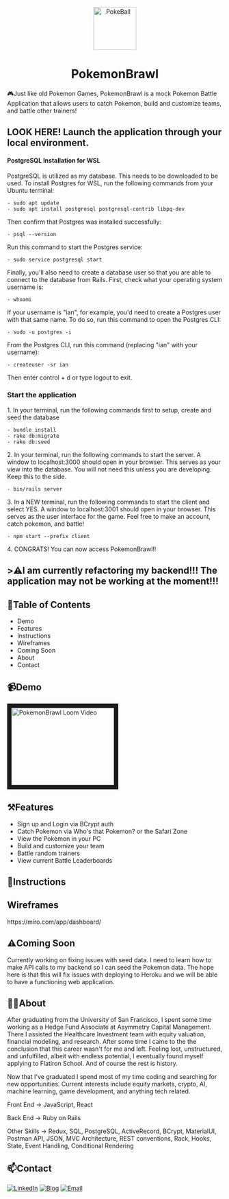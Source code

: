 <div align="center">
  <img height="100px" src="https://static.wikia.nocookie.net/pokemon-fano/images/6/6f/Poke_Ball.png/revision/latest/scale-to-width-down/767?cb=20140520015336" alt="PokeBall"/>
</div>
  
<h1 align="center">
    PokemonBrawl
</h1>

<p>
  🎮Just like old Pokemon Games, PokemonBrawl is a mock Pokemon Battle Application that allows users to catch Pokemon, build and customize teams, and battle other trainers!
</p>

<h2>
  LOOK HERE! Launch the application through your local environment. 
</h2>

<h4>PostgreSQL Installation for WSL</h4>
<p>PostgreSQL is utilized as my database. This needs to be downloaded to be used. To install Postgres for WSL, run the following commands from your Ubuntu terminal:</p>
    
    - sudo apt update
    - sudo apt install postgresql postgresql-contrib libpq-dev
  
<p>Then confirm that Postgres was installed successfully:</p>

    - psql --version

<p>Run this command to start the Postgres service:</p>
  
    - sudo service postgresql start
  
<p>Finally, you'll also need to create a database user so that you are able to connect to the database from Rails. First, check what your operating system username is:</p>
  
    - whoami

<p>If your username is "ian", for example, you'd need to create a Postgres user with that same name. To do so, run this command to open the Postgres CLI:</p>
  
    - sudo -u postgres -i

<p>From the Postgres CLI, run this command (replacing "ian" with your username):</p>
  
    - createuser -sr ian

<p>Then enter control + d or type logout to exit.</p>

<h3>Start the application</h3>
<p>1. In your terminal, run the following commands first to setup, create and seed the database</p>

    - bundle install
    - rake db:migrate
    - rake db:seed

<p>2. In your terminal, run the following commands to start the server. A window to localhost:3000 should open in your browser. This serves as your view into the database. You will not need this unless you are developing. Keep this to the side.</p>
    
    - bin/rails server

<p>3. In a NEW terminal, run the following commands to start the client and select YES. A window to localhost:3001 should open in your browser. This serves as the user interface for the game. Feel free to make an account, catch pokemon, and battle!</p>

    - npm start --prefix client
    
<p>4. CONGRATS! You can now access PokemonBrawl!!</p>

<h2>>⚠️I am currently refactoring my backend!!! The application may not be working at the moment!!!</h2>

<h2>
  📖Table of Contents
</h2>
<ul> 
  <li>Demo</li>
  <li>Features</li>
  <li>Instructions</li>
  <li>Wireframes</li>
  <li>Coming Soon</li>
  <li>About</li>
  <li>Contact</li>
</ul>

<h2>
  📹Demo
</h2>

<a href="https://www.loom.com/share/d5a1338edc5e44c9af19149239ee4b51?sharedAppSource=personal_library" target="_blank">
<img src="https://www.loom.com/share/d5a1338edc5e44c9af19149239ee4b51" 
alt="PokemonBrawl Loom Video" width="240" height="180" border="10" /></a>

<h2>
  ⚒️Features
</h2>

  - Sign up and Login via BCrypt auth
  - Catch Pokemon via Who's that Pokemon? or the Safari Zone
  - View the Pokemon in your PC
  - Build and customize your team
  - Battle random trainers
  - View current Battle Leaderboards

<h2>
  📜Instructions
</h2>

<h2>
  Wireframes
</h2>

<p> https://miro.com/app/dashboard/ </p>

<h2>
  ⚠️Coming Soon
</h2>

<p>
  Currently working on fixing issues with seed data. I need to learn how to make API calls to my backend so I can seed the Pokemon data. The hope here is that this will fix issues with deploying to Heroku and we will be able to have a functioning web application. 
</p>


<h2>
  🙋‍♂️About
</h2>

<p>
After graduating from the University of San Francisco, I spent some time working as a Hedge Fund Associate at Asymmetry Capital Management. There I assisted the Healthcare Investment team with equity valuation, financial modeling, and research. After some time I came to the the conclusion that this career wasn't for me and left. Feeling lost, unstructured, and unfulfilled, albeit with endless potential, I eventually found myself applying to Flatiron School. And of course the rest is history. 

Now that I've graduated I spend most of my time coding and searching for new opportunities. Current interests include equity markets, crypto, AI, machine learning, game development, and anything tech related. 
</p>

<p>Front End -> JavaScript, React </p>
<p>Back End -> Ruby on Rails </p>
<p>Other Skills -> Redux, SQL, PostgreSQL, ActiveRecord, BCrypt, MaterialUI, Postman API, JSON, MVC Architecture, REST conventions, Rack, Hooks, State, Event Handling, Conditional Rendering</p>

<h2>
  📫Contact
</h2>

[![LinkedIn](https://img.shields.io/badge/LinkedIn-0077B5?style=for-the-badge&logo=linkedin&logoColor=white)][1]
[![Blog](https://img.shields.io/badge/Medium-12100E?style=for-the-badge&logo=medium&logoColor=white)][2]
[![Email](https://img.shields.io/badge/Gmail-D14836?style=for-the-badge&logo=gmail&logoColor=white)][3]

[1]: https://www.linkedin.com/in/sean-balayan/
[2]: https://sheeep.medium.com/
[3]: balayans2014@gmail.com

